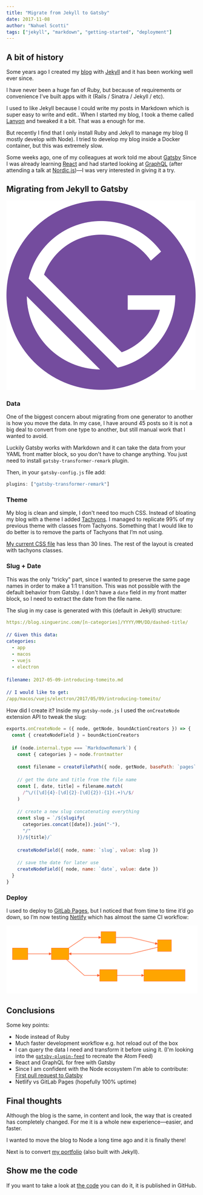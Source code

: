 ```yaml
---
title: "Migrate from Jekyll to Gatsby"
date: 2017-11-08
author: "Nahuel Scotti"
tags: ["jekyll", "markdown", "getting-started", "deployment"]
---
```


## A bit of history

Some years ago I created my [blog](https://blog.singuerinc.com/) with
[Jekyll](https://jekyllrb.com/) and it has been working well ever since.

I have never been a huge fan of Ruby, but because of requirements or convenience
I’ve built apps with it (Rails / Sinatra / Jekyll / etc).

I used to like Jekyll because I could write my posts in Markdown which is super
easy to write and edit.. When I started my blog, I took a theme called
[Lanyon](https://github.com/poole/lanyon) and tweaked it a bit. That was a
enough for me.

But recently I find that I only install Ruby and Jekyll to manage my blog (I
mostly develop with Node). I tried to develop my blog inside a Docker container,
but this was extremely slow.

Some weeks ago, one of my colleagues at work told me about
[Gatsby](/) Since I was already learning
[React](https://reactjs.org/) and had started looking at
[GraphQL](http://graphql.org/) (after attending a talk at
[Nordic.js](http://nordicjs.com/))—I was very interested in giving it a try.

## Migrating from Jekyll to Gatsby

![Migrating from Jekyll to Gatsby](gatsby.svg)

### Data

One of the biggest concern about migrating from one generator to another is how
you move the data. In my case, I have around 45 posts so it is not a big deal to
convert from one type to another, but still manual work that I wanted to avoid.

Luckily Gatsby works with Markdown and it can take the data from your YAML front
matter block, so you don't have to change anything. You just need to install
`gatsby-transformer-remark` plugin.

Then, in your `gatsby-config.js` file add:

```js
plugins: ["gatsby-transformer-remark"]
```

### Theme

My blog is clean and simple, I don't need too much CSS. Instead of bloating my
blog with a theme I added [Tachyons](http://tachyons.io/). I managed to
replicate 99% of my previous theme with classes from Tachyons. Something that I
would like to do better is to remove the parts of Tachyons that I’m not using.

[My current CSS file](https://github.com/singuerinc/blog/blob/master/src/layouts/index.css) has less than 30 lines. The rest of the layout is created
with tachyons classes.

### Slug + Date

This was the only "tricky" part, since I wanted to preserve the same page names
in order to make a 1:1 transition. This was not possible with the default
behavior from Gatsby. I don't have a `date` field in my front matter block, so I
need to extract the date from the file name.

The slug in my case is generated with this (default in Jekyll) structure:

```yaml
https://blog.singuerinc.com/[n-categories]/YYYY/MM/DD/dashed-title/

// Given this data:
categories:
  - app
  - macos
  - vuejs
  - electron

filename: 2017-05-09-introducing-tomeito.md

// I would like to get:
/app/macos/vuejs/electron/2017/05/09/introducing-tomeito/
```

How did I create it? Inside my `gatsby-node.js` I used the `onCreateNode`
extension API to tweak the slug:

```js
exports.onCreateNode = ({ node, getNode, boundActionCreators }) => {
  const { createNodeField } = boundActionCreators

  if (node.internal.type === `MarkdownRemark`) {
    const { categories } = node.frontmatter

    const filename = createFilePath({ node, getNode, basePath: `pages` })

    // get the date and title from the file name
    const [, date, title] = filename.match(
      /^\/([\d]{4}-[\d]{2}-[\d]{2})-{1}(.+)\/$/
    )

    // create a new slug concatenating everything
    const slug = `/${slugify(
      categories.concat([date]).join("-"),
      "/"
    )}/${title}/`

    createNodeField({ node, name: `slug`, value: slug })

    // save the date for later use
    createNodeField({ node, name: `date`, value: date })
  }
}
```

### Deploy

I used to deploy to [GitLab Pages](https://about.gitlab.com/features/pages/),
but I noticed that from time to time it’d go down, so I’m now testing
[Netlify](https://www.netlify.com/) which has almost the same CI workflow:

![Migrating from Jekyll to Gatsby](diagram-ci.svg)

## Conclusions

Some key points:

- Node instead of Ruby
- Much faster development workflow e.g. hot reload out of the box
- I can query the data I need and transform it before using it. (I'm looking
  into the [`gatsby-plugin-feed`](/packages/gatsby-plugin-feed/) to recreate the
  Atom Feed)
- React and GraphQL for free with Gatsby
- Since I am confident with the Node ecosystem I'm able to contribute: [First
  pull request to Gatsby](https://github.com/gatsbyjs/gatsby/pull/2569)
- Netlify vs GitLab Pages (hopefully 100% uptime)

## Final thoughts

Although the blog is the same, in content and look, the way that is created has
completely changed. For me it is a whole new experience—easier, and faster.

I wanted to move the blog to Node a long time ago and it is finally there!

Next is to convert [my portfolio](https://www.singuerinc.com/) (also built with Jekyll).

## Show me the code

If you want to take a look at [the code](https://github.com/singuerinc/blog) you can do it, it is published in GitHub.
